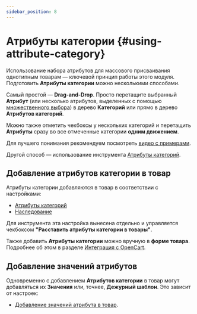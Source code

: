```yaml
---
sidebar_position: 8
---
```


# Атрибуты категории {#using-attribute-category}  

Использование набора атрибутов для массового присваивания однотипным товарам — ключевой принцип работы этого модуля. Подготовить **Атрибуты категории** можно несколькими способами.  

Самый простой — **Drag-and-Drop**. Просто перетащите выбранный **Атрибут** (или несколько атрибутов, выделенных с помощью [множественного выбора](#using-select)) в дерево **Категорий** или прямо в дерево **Атрибутов категорий**.  

Можно также отметить чекбоксы у нескольких категорий и перетащить **Атрибуты** сразу во все отмеченные категории **одним движением**.  

Для лучшего понимания рекомендуем посмотреть [видео с примерами](example.html#using-example).  

Другой способ — использование инструмента [Атрибуты категорий](tools.html#tools-category).  

## Добавление атрибутов категории в товар  

Атрибуты категории добавляются в товар в соответствии с настройками:  

- [Атрибуты категорий](settings.html#settings-category)  
- [Наследование](settings.html#settings-inherit)  

Для инструмента эта настройка вынесена отдельно и управляется чекбоксом **"Расставить атрибуты категории в товары"**.  

Также добавить **Атрибуты категории** можно вручную в **форме товара**. Подробнее об этом в разделе [Интеграция с OpenCart](integro.html#integro-attribute).  

## Добавление значений атрибутов  

Одновременно с добавлением **Атрибутов категории** в товар могут добавляться их **Значения** или, точнее, **Дежурный шаблон**. Это зависит от настроек:  

- [Добавление значений атрибута в товар](settings.html#settings-product).
